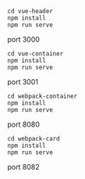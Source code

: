 ```
cd vue-header 
npm install 
npm run serve 
```
port 3000


```
cd vue-container
npm install 
npm run serve 
```
port 3001

```
cd webpack-container 
npm install 
npm run serve 
```
port 8080


```
cd webpack-card
npm install 
npm run serve 
```
port 8082